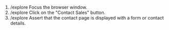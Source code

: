 1. /explore Focus the browser window.
2. /explore Click on the "Contact Sales" button.
3. /explore Assert that the contact page is displayed with a form or contact details.